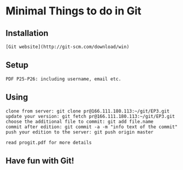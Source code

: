 # Minimal Things to do in Git
	
## Installation
	[Git website](http://git-scm.com/download/win)
	
## Setup
	PDF P25-P26: including username, email etc.
	
## Using
	clone from server: git clone pr@166.111.180.113:~/git/EP3.git
	update your version: git fetch pr@166.111.180.113:~/git/EP3.git
	choose the additional file to commit: git add file.name
	commit after edition: git commit -a -m "info text of the commit"
	push your edition to the server: git push origin master
	
	read progit.pdf for more details
	
## Have fun with Git!
